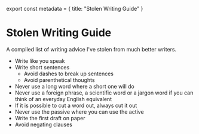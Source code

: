 export const metadata = {
title: "Stolen Writing Guide"
}


# Stolen Writing Guide

A compiled list of writing advice I've stolen from much better writers.

-   Write like you speak
-   Write short sentences
    -   Avoid dashes to break up sentences
    -   Avoid parenthetical thoughts
-   Never use a long word where a short one will do
-   Never use a foreign phrase, a scientific word or a jargon word if you can think of an everyday English equivalent
-   If it is possible to cut a word out, always cut it out
-   Never use the passive where you can use the active
-   Write the first draft on paper
-   Avoid negating clauses

